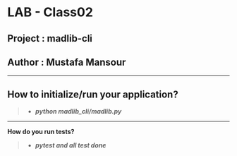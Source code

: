 # LAB - Class02

## Project : madlib-cli
## Author : Mustafa Mansour

---

## **How to initialize/run your application?**

>- ***python madlib_cli/madlib.py***

---


**How do you run tests?**

>- ***pytest and all test done*** 